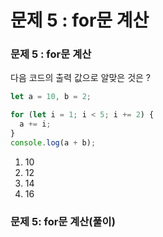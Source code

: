 # 문제 5 : for문 계산

### 문제 5 : for문 계산

다음 코드의 출력 값으로 알맞은 것은 ?

```javascript
let a = 10, b = 2;

for (let i = 1; i < 5; i += 2) {
  a += i;
}
console.log(a + b);
```

1. 10
2. 12
3. 14
4. 16

### 문제 5:  for문 계산\(풀이\)









